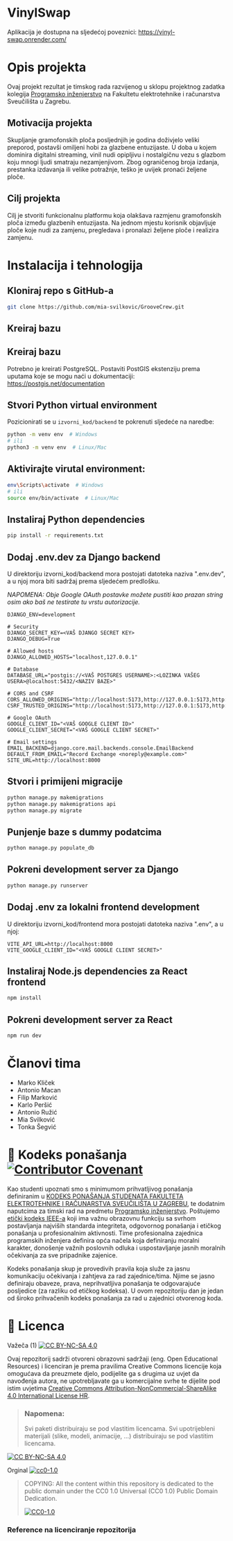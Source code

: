 # VinylSwap

Aplikacija je dostupna na sljedećoj poveznici: https://vinyl-swap.onrender.com/

# Opis projekta

Ovaj projekt rezultat je timskog rada razvijenog u sklopu projektnog zadatka kolegija [Programsko inženjerstvo](https://www.fer.unizg.hr/predmet/proinz) na Fakultetu elektrotehnike i računarstva Sveučilišta u Zagrebu.

## Motivacija projekta

Skupljanje gramofonskih ploča posljednjih je godina doživjelo veliki preporod, postavši omiljeni hobi za glazbene entuzijaste. U doba u kojem dominira digitalni streaming, vinil nudi opipljivu i nostalgičnu vezu s glazbom koju mnogi ljudi smatraju nezamjenjivom. Zbog ograničenog broja izdanja, prestanka izdavanja ili velike potražnje, teško je uvijek pronaći željene ploče.

## Cilj projekta

Cilj je stvoriti funkcionalnu platformu koja olakšava razmjenu gramofonskih ploča između glazbenih entuzijasta. Na jednom mjestu korisnik objavljuje ploče koje nudi za zamjenu, pregledava i pronalazi željene ploče i realizira zamjenu.

# Instalacija i tehnologija

## Kloniraj repo s GitHub-a

```bash
git clone https://github.com/mia-svilkovic/GrooveCrew.git
```
## Kreiraj bazu

## Kreiraj bazu

Potrebno je kreirati PostgreSQL.
Postaviti PostGIS ekstenziju prema uputama koje se mogu naći u dokumentaciji:
https://postgis.net/documentation

## Stvori Python virtual environment

Pozicionirati se u `izvorni_kod/backend` te pokrenuti sljedeće na naredbe:

```bash
python -m venv env  # Windows
# ili
python3 -m venv env  # Linux/Mac
```

## Aktivirajte virutal environment:

```bash
env\Scripts\activate  # Windows
# ili
source env/bin/activate  # Linux/Mac
```

## Instaliraj Python dependencies

```bash
pip install -r requirements.txt
```

## Dodaj .env.dev za Django backend

U direktoriju izvorni_kod/backend mora postojati datoteka naziva ".env.dev", a u njoj mora biti sadržaj prema sljedećem predlošku.

_NAPOMENA: Obje Google OAuth postavke možete pustiti kao prazan string osim ako baš ne testirate tu vrstu autorizacije._

```
DJANGO_ENV=development

# Security
DJANGO_SECRET_KEY=<VAŠ DJANGO SECRET KEY>
DJANGO_DEBUG=True

# Allowed hosts
DJANGO_ALLOWED_HOSTS="localhost,127.0.0.1"

# Database
DATABASE_URL="postgis://<VAŠ POSTGRES USERNAME>:<LOZINKA VAŠEG USERA>@localhost:5432/<NAZIV BAZE>"

# CORS and CSRF
CORS_ALLOWED_ORIGINS="http://localhost:5173,http://127.0.0.1:5173,http://localhost:5174,http://127.0.0.1:5174,https://accounts.google.com"
CSRF_TRUSTED_ORIGINS="http://localhost:5173,http://127.0.0.1:5173,http://localhost:5174,http://127.0.0.1:5174,https://accounts.google.com"

# Google OAuth
GOOGLE_CLIENT_ID="<VAŠ GOOGLE CLIENT ID>"
GOOGLE_CLIENT_SECRET="<VAŠ GOOGLE CLIENT SECRET>"

# Email settings
EMAIL_BACKEND=django.core.mail.backends.console.EmailBackend
DEFAULT_FROM_EMAIL="Record Exchange <noreply@example.com>"
SITE_URL=http://localhost:8000
```

## Stvori i primijeni migracije

```bash
python manage.py makemigrations
python manage.py makemigrations api
python manage.py migrate
```

## Punjenje baze s dummy podatcima

```bash
python manage.py populate_db
```

## Pokreni development server za Django

```bash
python manage.py runserver
```

## Dodaj .env za lokalni frontend development

U direktoriju izvorni_kod/frontend mora postojati datoteka naziva ".env", a u njoj:

```
VITE_API_URL=http://localhost:8000
VITE_GOOGLE_CLIENT_ID="<VAŠ GOOGLE CLIENT SECRET>"
```

## Instaliraj Node.js dependencies za React frontend

```bash
npm install
```

## Pokreni development server za React

```bash
npm run dev
```

# Članovi tima

- Marko Kliček
- Antonio Macan
- Filip Marković
- Karlo Peršić
- Antonio Ružić
- Mia Svilković
- Tonka Šegvić

# 📝 Kodeks ponašanja [![Contributor Covenant](https://img.shields.io/badge/Contributor%20Covenant-2.1-4baaaa.svg)](CODE_OF_CONDUCT.md)

Kao studenti upoznati smo s minimumom prihvatljivog ponašanja definiranim u [KODEKS PONAŠANJA STUDENATA FAKULTETA ELEKTROTEHNIKE I RAČUNARSTVA SVEUČILIŠTA U ZAGREBU](https://www.fer.hr/_download/repository/Kodeks_ponasanja_studenata_FER-a_procisceni_tekst_2016%5B1%5D.pdf), te dodatnim naputcima za timski rad na predmetu [Programsko inženjerstvo](https://wwww.fer.hr).
Poštujemo [etički kodeks IEEE-a](https://www.ieee.org/about/corporate/governance/p7-8.html) koji ima važnu obrazovnu funkciju sa svrhom postavljanja najviših standarda integriteta, odgovornog ponašanja i etičkog ponašanja u profesionalnim aktivnosti. Time profesionalna zajednica programskih inženjera definira opća načela koja definiranju moralni karakter, donošenje važnih poslovnih odluka i uspostavljanje jasnih moralnih očekivanja za sve pripadnike zajenice.

Kodeks ponašanja skup je provedivih pravila koja služe za jasnu komunikaciju očekivanja i zahtjeva za rad zajednice/tima. Njime se jasno definiraju obaveze, prava, neprihvatljiva ponašanja te odgovarajuće posljedice (za razliku od etičkog kodeksa). U ovom repozitoriju dan je jedan od široko prihvačenih kodeks ponašanja za rad u zajednici otvorenog koda.

# 📝 Licenca

Važeča (1)
[![CC BY-NC-SA 4.0][cc-by-nc-sa-shield]][cc-by-nc-sa]

Ovaj repozitorij sadrži otvoreni obrazovni sadržaji (eng. Open Educational Resources) i licenciran je prema pravilima Creative Commons licencije koja omogućava da preuzmete djelo, podijelite ga s drugima uz
uvjet da navođenja autora, ne upotrebljavate ga u komercijalne svrhe te dijelite pod istim uvjetima [Creative Commons Attribution-NonCommercial-ShareAlike 4.0 International License HR][cc-by-nc-sa].

> ### Napomena:
>
> Svi paketi distribuiraju se pod vlastitim licencama.
> Svi upotrijebleni materijali (slike, modeli, animacije, ...) distribuiraju se pod vlastitim licencama.

[![CC BY-NC-SA 4.0][cc-by-nc-sa-image]][cc-by-nc-sa]

[cc-by-nc-sa]: https://creativecommons.org/licenses/by-nc/4.0/deed.hr
[cc-by-nc-sa-image]: https://licensebuttons.net/l/by-nc-sa/4.0/88x31.png
[cc-by-nc-sa-shield]: https://img.shields.io/badge/License-CC%20BY--NC--SA%204.0-lightgrey.svg

Orginal [![cc0-1.0][cc0-1.0-shield]][cc0-1.0]

> COPYING: All the content within this repository is dedicated to the public domain under the CC0 1.0 Universal (CC0 1.0) Public Domain Dedication.
>
> [![CC0-1.0][cc0-1.0-image]][cc0-1.0]

[cc0-1.0]: https://creativecommons.org/licenses/by/1.0/deed.en
[cc0-1.0-image]: https://licensebuttons.net/l/by/1.0/88x31.png
[cc0-1.0-shield]: https://img.shields.io/badge/License-CC0--1.0-lightgrey.svg

### Reference na licenciranje repozitorija
